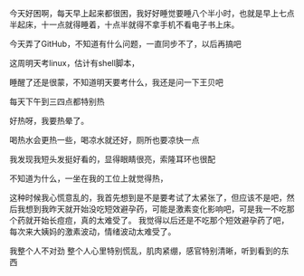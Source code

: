 今天好困啊，每天早上起来都很困，我好好睡觉要睡八个半小时，也就是早上七点半起床，十一点就得睡着，十点半就得不拿手机不看电子书上床。

今天弄了GitHub，不知道有什么问题，一直同步不了，以后再搞吧

这周明天考linux，估计有shell脚本，

睡醒了还是很蒙，不知道明天要考什么，我还是问一下王贝吧

每天下午到三四点都特别热

好热呀，我要热晕了。

喝热水会更热一些，喝凉水就还好，厕所也要凉快一点

我发现我短头发挺好看的，显得眼睛很亮，索隆耳环也很配

不知道为什么，一坐在我的工位上就觉得热，

这种时候我心慌意乱的，我首先想到是不是要考试了太紧张了，但应该不是吧，然后我想到我昨天就开始没吃短效避孕药，可能是激素变化影响吧，可是我一不吃那个药就开始长痘痘，真的太难受了。
我觉得以后还是不吃那个短效避孕药了吧，每次来大姨妈的激素波动，情绪波动太难受了。

我整个人不对劲
整个人心里特别慌乱，肌肉紧绷，感官特别清晰，听到看到的东西